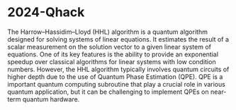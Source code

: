 # 2024-Qhack
The Harrow–Hassidim–Lloyd (HHL) algorithm is a quantum algorithm designed for solving systems of linear equations. It estimates the result of a scalar measurement on the solution vector to a given linear system of equations. One of its key features is the ability to provide an exponential speedup over classical algorithms for linear systems with low condition numbers. However, the HHL algorithm typically involves quantum circuits of higher depth due to the use of Quantum Phase Estimation (QPE). QPE is a important quantum computing subroutine that play a crucial role in various quantum application, but it can be challenging to implement QPEs on near-term quantum hardware.
